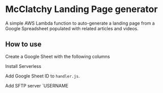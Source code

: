 # McClatchy Landing Page generator
A simple AWS Lambda function to auto-generate a landing page from a Google Spreadsheet populated with related articles and videos.

## How to use

Create a Google Sheet with the following columns

Install Serverless

Add Google Sheet ID to `handler.js`.

Add SFTP server `USERNAME